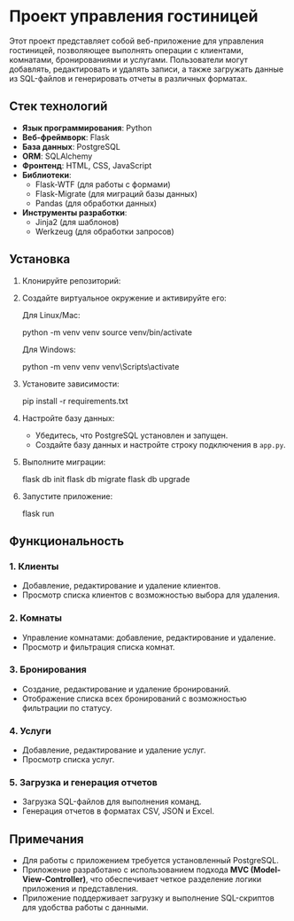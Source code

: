 # Проект управления гостиницей

Этот проект представляет собой веб-приложение для управления гостиницей, позволяющее выполнять операции с клиентами, комнатами, бронированиями и услугами. Пользователи могут добавлять, редактировать и удалять записи, а также загружать данные из SQL-файлов и генерировать отчеты в различных форматах.

## Стек технологий

- **Язык программирования**: Python
- **Веб-фреймворк**: Flask
- **База данных**: PostgreSQL
- **ORM**: SQLAlchemy
- **Фронтенд**: HTML, CSS, JavaScript
- **Библиотеки**:
  - Flask-WTF (для работы с формами)
  - Flask-Migrate (для миграций базы данных)
  - Pandas (для обработки данных)
- **Инструменты разработки**:
  - Jinja2 (для шаблонов)
  - Werkzeug (для обработки запросов)

## Установка

1. Клонируйте репозиторий:

   

2. Создайте виртуальное окружение и активируйте его:

   Для Linux/Mac:

   
   python -m venv venv
   source venv/bin/activate
   

   Для Windows:

   
   python -m venv venv
   venv\Scripts\activate
   

3. Установите зависимости:

   
   pip install -r requirements.txt
   

4. Настройте базу данных:
   - Убедитесь, что PostgreSQL установлен и запущен.
   - Создайте базу данных и настройте строку подключения в `app.py`.

5. Выполните миграции:

   
   flask db init
   flask db migrate
   flask db upgrade
   

6. Запустите приложение:

   
   flask run
   

## Функциональность

### 1. **Клиенты**
- Добавление, редактирование и удаление клиентов.
- Просмотр списка клиентов с возможностью выбора для удаления.

### 2. **Комнаты**
- Управление комнатами: добавление, редактирование и удаление.
- Просмотр и фильтрация списка комнат.

### 3. **Бронирования**
- Создание, редактирование и удаление бронирований.
- Отображение списка всех бронирований с возможностью фильтрации по статусу.

### 4. **Услуги**
- Добавление, редактирование и удаление услуг.
- Просмотр списка услуг.

### 5. **Загрузка и генерация отчетов**
- Загрузка SQL-файлов для выполнения команд.
- Генерация отчетов в форматах CSV, JSON и Excel.

## Примечания

- Для работы с приложением требуется установленный PostgreSQL.
- Приложение разработано с использованием подхода **MVC (Model-View-Controller)**, что обеспечивает четкое разделение логики приложения и представления.
- Приложение поддерживает загрузку и выполнение SQL-скриптов для удобства работы с данными.

